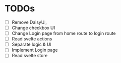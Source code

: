 # TODOs

- [ ] Remove DaisyUI, 
- [ ] Change checkbox UI
- [ ] Change Login page from home route to login route
- [ ] Read svelte actions
- [ ] Separate logic & UI
- [ ] Implement Login page
- [ ] Read svelte store